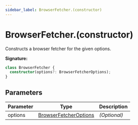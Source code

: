 ```yaml
---
sidebar_label: BrowserFetcher.(constructor)
---
```


# BrowserFetcher.(constructor)

Constructs a browser fetcher for the given options.

**Signature:**

```typescript
class BrowserFetcher {
  constructor(options?: BrowserFetcherOptions);
}
```

## Parameters

| Parameter | Type                                                          | Description       |
| --------- | ------------------------------------------------------------- | ----------------- |
| options   | [BrowserFetcherOptions](./puppeteer.browserfetcheroptions.md) | <i>(Optional)</i> |
